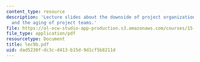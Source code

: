 ```yaml
---
content_type: resource
description: 'Lecture slides about the downside of project organization: conformity
  and the aging of project teams.'
file: https://ol-ocw-studio-app-production.s3.amazonaws.com/courses/15-980j-organizing-for-innovative-product-development-spring-2007/dad5230fdc3cd413b15d9d1cf5b8211d_lec9b.pdf
file_type: application/pdf
resourcetype: Document
title: lec9b.pdf
uid: dad5230f-dc3c-d413-b15d-9d1cf5b8211d
---
```

